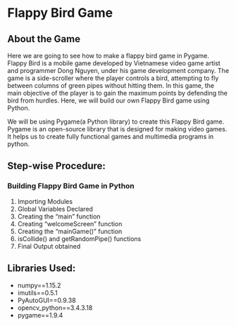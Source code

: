 # Flappy Bird Game
## About the Game
Here we are going to see how to make a flappy bird game in Pygame.
Flappy Bird is a mobile game developed by Vietnamese video game artist and programmer Dong Nguyen, under his game development company. The game is a side-scroller where the player controls a bird, attempting to fly between columns of green pipes without hitting them.
In this game, the main objective of the player is to gain the maximum points by defending the bird from hurdles. Here, we will build our own Flappy Bird game using Python.

We will be using Pygame(a Python library) to create this Flappy Bird game. Pygame is an open-source library that is designed for making video games. It helps us to create fully functional games and multimedia programs in python.

## Step-wise Procedure:
### Building Flappy Bird Game in Python
1. Importing Modules
2. Global Variables Declared
3. Creating the “main” function
4. Creating “welcomeScreen” function
5. Creating the “mainGame()” function
6. isCollide() and getRandomPipe() functions
7. Final Output obtained

## Libraries Used:
- numpy==1.15.2
- imutils==0.5.1
- PyAutoGUI==0.9.38
- opencv_python==3.4.3.18
- pygame==1.9.4
